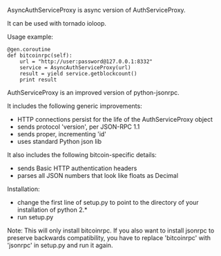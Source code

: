 AsyncAuthServiceProxy is async version of AuthServiceProxy.

It can be used with tornado ioloop.

Usage example:

    @gen.coroutine
    def bitcoinrpc(self):
        url = "http://user:password@127.0.0.1:8332"
        service = AsyncAuthServiceProxy(url)
        result = yield service.getblockcount()
        print result


AuthServiceProxy is an improved version of python-jsonrpc.

It includes the following generic improvements:

- HTTP connections persist for the life of the AuthServiceProxy object
- sends protocol 'version', per JSON-RPC 1.1
- sends proper, incrementing 'id'
- uses standard Python json lib

It also includes the following bitcoin-specific details:

- sends Basic HTTP authentication headers
- parses all JSON numbers that look like floats as Decimal

Installation:

- change the first line of setup.py to point to the directory of your installation of python 2.*
- run setup.py

Note: This will only install bitcoinrpc. If you also want to install jsonrpc to preserve 
backwards compatibility, you have to replace 'bitcoinrpc' with 'jsonrpc' in setup.py and run it again.
